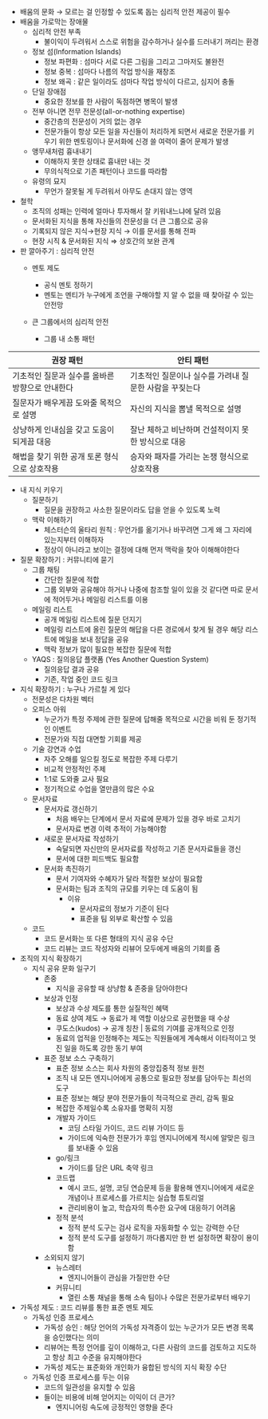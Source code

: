 - 배움의 문화 → 모르는 걸 인정할 수 있도록 돕는 심리적 안전 제공이 필수
- 배움을 가로막는 장애물
    - 심리적 안전 부족
        - 불이익이 두려워서 스스로 위험을 감수하거나 실수를 드러내기 꺼리는 환경
    - 정보 섬(Information Islands)
        - 정보 파편화 : 섬마다 서로 다른 그림을 그리고 그마저도 불완전
        - 정보 중복 : 섬마다 나름의 작업 방식을 재창조
        - 정보 왜곡 : 같은 일이라도 섬마다 작업 방식이 다르고, 심지어 충돌
    - 단일 장애점
        - 중요한 정보를 한 사람이 독점하면 병목이 발생
    - 전부 아니면 전무 전문성(all-or-nothing expertise)
        - 중간층의 전문성이 거의 없는 경우
        - 전문가들이 항상 모든 일을 자신들이 처리하게 되면서 새로운 전문가를 키우기 위한 멘토링이나 문서화에 신경 쓸 여력이 줄어 문제가 발생
    - 앵무새처럼 흉내내기
        - 이해하지 못한 상태로 흉내만 내는 것
        - 무의식적으로 기존 패턴이나 코드를 따라함
    - 유령의 묘지
        - 무언가 잘못될 게 두려워서 아무도 손대지 않는 영역
- 철학
    - 조직의 성패는 인력에 얼마나 투자해서 잘 키워내느냐에 달려 있음
    - 문서화된 지식을 통해 자신들의 전문성을 더 큰 그룹으로 공유
    - 기록되지 않은 지식→현장 지식 → 이를 문서를 통해 전파
    - 현장 시직 & 문서화된 지식 ⇒ 상호간의 보완 관계
- 판 깔아주기 : 심리적 안전
    - 멘토 제도
        
        - 공식 멘토 정하기
        - 멘토는 멘티가 누구에게 조언을 구해야할 지 알 수 없을 때 찾아갈 수 있는 안전망
    - 큰 그룹에서의 심리적 안전
        - 그룹 내 소통 패턴

|권장 패턴|안티 패턴|
|---|---|
|기초적인 질문과 실수를 올바른 방향으로 안내한다|기초적인 질문이나 실수를 가려내 질문한 사람을 꾸짖는다|
|질문자가 배우게끔 도와줄 목적으로 설명|자신의 지식을 뽐낼 목적으로 설명|
|상냥하게 인내심을 갖고 도움이 되게끔 대응|잘난 체하고 비난하며 건설적이지 못한 방식으로 대응|
|해법을 찾기 위한 공개 토론 형식으로 상호작용|승자와 패자를 가리는 논쟁 형식으로 상호작용|
        
- 내 지식 키우기
    - 질문하기
        - 질문을 권장하고 사소한 질문이라도 답을 얻을 수 있도록 노력
    - 맥락 이해하기
        - 체스터슨의 울타리 원칙 : 무언가를 옮기거나 바꾸려면 그게 왜 그 자리에 있는지부터 이해하자
        - 정상이 아니라고 보이는 결정에 대해 먼저 맥락을 찾아 이해해야한다
- 질문 확장하기 : 커뮤니티에 묻기
    - 그룹 채팅
        - 간단한 질문에 적합
        - 그룹 외부와 공유해야 하거나 나중에 참조할 일이 있을 것 같다면 따로 문서에 적어두거나 메일링 리스트를 이용
    - 메일링 리스트
        - 공개 메일링 리스트에 질문 던지기
        - 메일링 리스트에 올린 질문의 해답을 다른 경로에서 찾게 될 경우 해당 리스트에 메일을 보내 정답을 공유
        - 맥락 정보가 많이 필요한 복잡한 질문에 적합
    - YAQS : 질의응답 플랫폼 (Yes Another Question System)
        - 질의응답 결과 공유
        - 기존, 작업 중인 코드 링크
- 지식 확장하기 : 누구나 가르칠 게 있다
    - 전문성은 다차원 벡터
    - 오피스 아워
        - 누군가가 특정 주제에 관한 질문에 답해줄 목적으로 시간을 비워 둔 정기적인 이벤트
        - 전문가와 직접 대면할 기회를 제공
    - 기술 강연과 수업
        - 자주 오해를 일으킬 정도로 복잡한 주제 다루기
        - 비교적 안정적인 주제
        - 1:1로 도와줄 교사 필요
        - 정기적으로 수업을 열만큼의 많은 수요
    - 문서자료
        - 문서자료 갱신하기
            - 처음 배우는 단계에서 문서 자료에 문제가 있을 경우 바로 고치기
            - 문서자료 변경 이력 추적이 가능해야함
        - 새로운 문서자료 작성하기
            - 숙달되면 자신만의 문서자료를 작성하고 기존 문서자료들을 갱신
            - 문서에 대한 피드백도 필요함
        - 문서화 촉진하기
            - 문서 기여자와 수혜자가 달라 적절한 보상이 필요함
            - 문서화는 팀과 조직의 규모를 키우는 데 도움이 됨
                - 이유
                    - 문서자료의 정보가 기준이 된다
                    - 표준을 팀 외부로 확산할 수 있음
    - 코드
        - 코드 문서화는 또 다른 형태의 지식 공유 수단
        - 코드 리뷰는 코드 작성자와 리뷰어 모두에게 배움의 기회를 줌
- 조직의 지식 확장하기
    - 지식 공유 문화 일구기
        - 존중
            - 지식을 공유할 때 상냥함 & 존중을 담아야한다
        - 보상과 인정
            - 보상과 수상 제도를 통한 실질적인 혜택
            - 동료 샹여 제도 → 동료가 제 역할 이상으로 공헌했을 때 수상
            - 쿠도스(kudos) → 공개 칭찬 | 동료의 기여를 공개적으로 인정
            - 동료의 업적을 인정해주는 제도는 직원들에게 계속해서 이타적이고 멋진 일을 하도록 강한 동기 부여
        - 표준 정보 소스 구축하기
            - 표준 정보 소스는 회사 차원의 중앙집중적 정보 원천
            - 조직 내 모든 엔지니어에게 공통으로 필요한 정보를 담아두는 최선의 도구
            - 표준 정보는 해당 분야 전문가들이 적극적으로 관리, 감독 필요
            - 복잡한 주제일수록 소유자를 명확히 지정
            - 개발자 가이드
                - 코딩 스타일 가이드, 코드 리뷰 가이드 등
                - 가이드에 익숙한 전문가가 후임 엔지니어에게 적시에 알맞은 링크를 보내줄 수 있음
            - go/링크
                - 가이드를 담은 URL 축약 링크
            - 코드랩
                - 예시 코드, 설명, 코딩 연습문제 등을 활용해 엔지니어에게 새로운 개념이나 프로세스를 가르치는 실습형 튜토리얼
                - 관리비용이 높고, 학습자의 특수한 요구에 대응하기 어려움
            - 정적 분석
                - 정적 분석 도구는 검사 로직을 자동화할 수 있는 강력한 수단
                - 정적 분석 도구를 설정하기 까다롭지만 한 번 설정하면 확장이 용이함
        - 소외되지 않기
            - 뉴스레터
                - 엔지니어들이 관심을 가질만한 수단
            - 커뮤니티
                - 열린 소통 채널을 통해 소속 팀이나 수많은 전문가로부터 배우기
- 가독성 제도 : 코드 리뷰를 통한 표준 멘토 제도
    - 가독성 인증 프로세스
        - 가독성 승인 : 해당 언어의 가독성 자격증이 있는 누군가가 모든 변경 목록을 승인했다는 의미
        - 리뷰어는 특정 언어를 깊이 이해하고, 다른 사람의 코드를 검토하고 지도하고 항상 최고 수준을 유지해야한다
        - 가독성 제도는 표준화와 개인화가 융합된 방식의 지식 확장 수단
    - 가독성 인증 프로세스를 두는 이유
        - 코드의 일관성을 유지할 수 있음
        - 들이는 비용에 비해 얻어지는 이익이 더 큰가?
            - 엔지니어링 속도에 긍정적인 영향을 준다